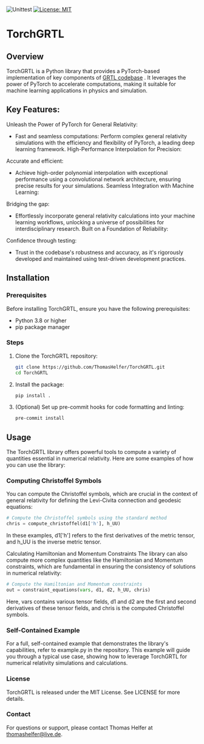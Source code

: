 ![Unittest](https://github.com/ThomasHelfer/TorchGRTL/actions/workflows/actions.yml/badge.svg)
[![License: MIT](https://img.shields.io/badge/License-MIT-red.svg)](https://opensource.org/licenses/MIT)


# TorchGRTL

## Overview
TorchGRTL is a Python library that provides a PyTorch-based implementation of key components of [GRTL codebase](https://example.com](https://github.com/GRTLCollaboration/GRChombo)) . It leverages the power of PyTorch to accelerate computations, making it suitable for machine learning applications in physics and simulation.

## Key Features:

Unleash the Power of PyTorch for General Relativity:

- Fast and seamless computations: Perform complex general relativity simulations with the efficiency and flexibility of PyTorch, a leading deep learning framework.
High-Performance Interpolation for Precision:

Accurate and efficient:
- Achieve high-order polynomial interpolation with exceptional performance using a convolutional network architecture, ensuring precise results for your simulations.
Seamless Integration with Machine Learning:

Bridging the gap: 
 - Effortlessly incorporate general relativity calculations into your machine learning workflows, unlocking a universe of possibilities for interdisciplinary research.
Built on a Foundation of Reliability:

Confidence through testing: 
 - Trust in the codebase's robustness and accuracy, as it's rigorously developed and maintained using test-driven development practices.

## Installation

### Prerequisites
Before installing TorchGRTL, ensure you have the following prerequisites:
- Python 3.8 or higher
- pip package manager

### Steps
1. Clone the TorchGRTL repository:

   ```bash
   git clone https://github.com/ThomasHelfer/TorchGRTL.git
   cd TorchGRTL
   ```

2. Install the package:

   ```bash
   pip install .
   ```
3. (Optional) Set up pre-commit hooks for code formatting and linting:

   ```bash
   pre-commit install
   ```

## Usage

   The TorchGRTL library offers powerful tools to compute a variety of quantities essential in numerical relativity. Here are some examples of how you can use the library:

### Computing Christoffel Symbols

   You can compute the Christoffel symbols, which are crucial in the context of general relativity for defining the Levi-Civita connection and geodesic equations:

   ```python
   # Compute the Christoffel symbols using the standard method
   chris = compute_christoffel(d1['h'], h_UU)
   ```

   In these examples, d1['h'] refers to the first derivatives of the metric tensor, and h_UU is the inverse metric tensor.

   Calculating Hamiltonian and Momentum Constraints
   The library can also compute more complex quantities like the Hamiltonian and Momentum constraints, which are fundamental in ensuring the consistency of solutions in numerical relativity:

   ```python
   # Compute the Hamiltonian and Momentum constraints
   out = constraint_equations(vars, d1, d2, h_UU, chris)
   ```
   Here, vars contains various tensor fields, d1 and d2 are the first and second derivatives of these tensor fields, and chris is the computed Christoffel symbols.

### Self-Contained Example
   For a full, self-contained example that demonstrates the library's capabilities, refer to example.py in the repository. This example will guide you through a typical use case, showing how to leverage TorchGRTL for numerical relativity simulations and calculations.

### License

TorchGRTL is released under the MIT License. See LICENSE for more details.

### Contact

For questions or support, please contact Thomas Helfer at thomashelfer@live.de.
